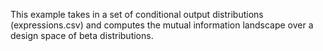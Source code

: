 This example takes in a set of conditional output distributions (expressions.csv) and computes the mutual information landscape over a design space of beta distributions.
